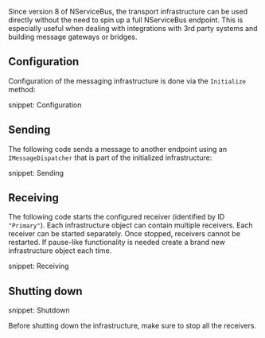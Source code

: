 Since version 8 of NServiceBus, the transport infrastructure can be used directly without the need to spin up a full NServiceBus endpoint. This is especially useful when dealing with integrations with 3rd party systems and building message gateways or bridges.


## Configuration

Configuration of the messaging infrastructure is done via the `Initialize` method:

snippet: Configuration


## Sending

The following code sends a message to another endpoint using an `IMessageDispatcher` that is part of the initialized infrastructure:

snippet: Sending


## Receiving

The following code starts the configured receiver (identified by ID `"Primary"`). Each infrastructure object can contain multiple receivers. Each receiver can be started separately. Once stopped, receivers cannot be restarted. If pause-like functionality is needed create a brand new infrastructure object each time.

snippet: Receiving


## Shutting down

snippet: Shutdown

Before shutting down the infrastructure, make sure to stop all the receivers.
